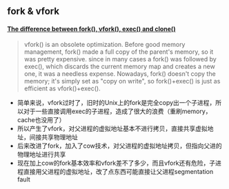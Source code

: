 ## fork & vfork

#### [The difference between fork(), vfork(), exec() and clone()](https://stackoverflow.com/a/4856460/8013228)
> vfork() is an obsolete optimization. Before good memory management, fork() made a full copy of the parent's memory, so it was pretty expensive. since in many cases a fork() was followed by exec(), which discards the current memory map and creates a new one, it was a needless expense. Nowadays, fork() doesn't copy the memory; it's simply set as "copy on write", so fork()+exec() is just as efficient as vfork()+exec().

* 简单来说，vfork过时了，旧时的Unix上的fork是完全copy出一个子进程，所以对于一些直接调用exec的子进程，造成了很大的浪费（重刷memory，cache也没用了）
* 所以产生了vfork，对父进程的虚拟地址基本不进行拷贝，直接共享虚拟地址，间接共享物理地址
* 后来改进了fork，加入了cow技术，对父进程的虚拟地址拷贝，但指向父进的物理地址进行共享
* 现在加上cow的fork基本效率和vfork差不了多少，而且vfork还有危险，子进程直接用父进程的虚拟地址，改了点东西可能直接让父进程segmentation fault